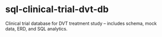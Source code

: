 # sql-clinical-trial-dvt-db
Clinical trial database for DVT treatment study – includes schema, mock data, ERD, and SQL analytics.

